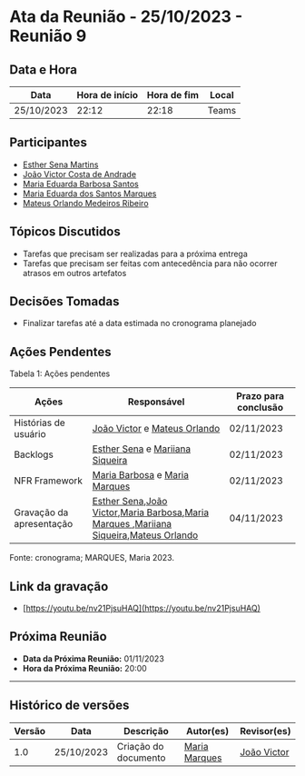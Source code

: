 # Ata da Reunião - 25/10/2023 - Reunião 9

## Data e Hora
| Data          | Hora de início | Hora de fim | Local |
|---------------|----------------|-------------|-------|
|  25/10/2023   |      22:12    |    22:18  | Teams |

  
## Participantes
* [Esther Sena Martins](https://github.com/esmsena)
* [João Victor Costa de Andrade](https://github.com/jvcostta)
* [Maria Eduarda Barbosa Santos](https://github.com/Madu01)
* [Maria Eduarda dos Santos Marques ](https://github.com/EduardaSMarques)
* [Mateus Orlando Medeiros Ribeiro](https://github.com/MateusPy)

## Tópicos Discutidos
* Tarefas que precisam ser realizadas para a próxima entrega
* Tarefas que precisam ser feitas com antecedência para não ocorrer atrasos em outros artefatos

## Decisões Tomadas
* Finalizar tarefas até a data estimada no cronograma planejado
 

## Ações Pendentes

Tabela 1: Ações pendentes

| Ações       | Responsável     | Prazo para conclusão |
|-------------|-----------------|----------------------|
| Histórias de usuário | [João Victor](https://github.com/jvcostta) e [Mateus Orlando](https://github.com/MateusPy)  | 02/11/2023 |
| Backlogs | [Esther Sena](https://github.com/esmsena) e [Mariiana Siqueira](https://github.com/Maryyscreuza)  | 02/11/2023 |
| NFR Framework | [Maria Barbosa](https://github.com/Madu01) e [Maria Marques ](https://github.com/EduardaSMarques) | 02/11/2023 |
| Gravação da apresentação | [Esther Sena](https://github.com/esmsena),[João Victor](https://github.com/jvcostta),[Maria Barbosa](https://github.com/Madu01),[Maria Marques ](https://github.com/EduardaSMarques),[Mariiana Siqueira](https://github.com/Maryyscreuza),[Mateus Orlando](https://github.com/MateusPy) | 04/11/2023 |

Fonte: cronograma; MARQUES, Maria 2023.

## Link da gravação
* [https://youtu.be/nv21PjsuHAQ](https://youtu.be/nv21PjsuHAQ)

## Próxima Reunião
* **Data da Próxima Reunião:** 01/11/2023
* **Hora da Próxima Reunião:** 20:00
---

## Histórico de versões
| Versão | Data       | Descrição                   | Autor(es)     | Revisor(es) |
|--------|------------|-----------------------------|---------------|-------------|
| 1.0    | 25/10/2023 | Criação do documento |[Maria Marques ](https://github.com/EduardaSMarques) | [João Victor](https://github.com/jvcostta) |



